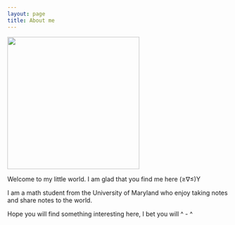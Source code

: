 ```yaml
---
layout: page
title: About me
---
```


<img src="{{ '/pics/IMG_0621.jpg' | relative_url }}" width="300px">

Welcome to my little world.  I am glad that you find me here (≥∇≤)Y

I am a math student from the University of Maryland who enjoy taking notes and share notes to the world.

Hope you will find something interesting here, I bet you will ^ - ^
